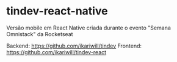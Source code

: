# tindev-react-native
Versão mobile em React Native criada durante o evento "Semana Omnistack" da Rocketseat


Backend: https://github.com/ikariwill/tindev
Frontend: https://github.com/ikariwill/tindev-react
